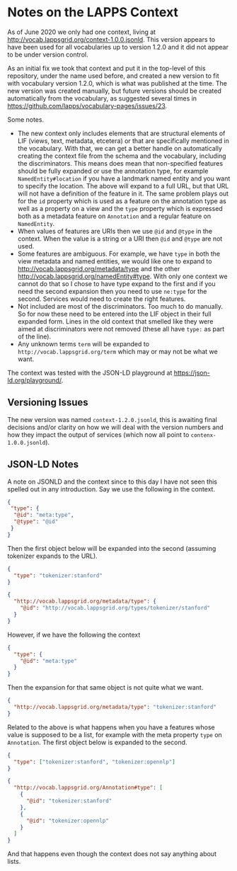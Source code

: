 # Notes on the LAPPS Context

As of June 2020 we only had one context, living at http://vocab.lappsgrid.org/context-1.0.0.jsonld. This version appears to have been used for all vocabularies up to version 1.2.0 and it did not appear to be under version control.

As an initial fix we took that context and put it in the top-level of this repository, under the name used before, and created a new version to fit with vocabulary version 1.2.0, which is what was published at the time. The new version was created manually, but future versions should be created automatically from the vocabulary, as suggested several times in https://github.com/lapps/vocabulary-pages/issues/23.

Some notes. 

- The new context only includes elements that are structural elements of LIF (views, text, metadata, etcetera) or that are specifically mentioned in the vocabulary. With that, we can get a better handle on automatically creating the context file from the schema and the vocabulary, including the discriminators. This means does mean that non-specified features should be fully expanded or use the annotation type, for example `NamedEntity#location` if you have a landmark named entity and you want to specify the location. The above will expand to a full URL, but that URL will not have a definition of the feature in it. The same problem plays out for the `id` property which is used as a feature on the annotation type as well as a property on a view and the `type` property which is expressed both as a metadata feature on `Annotation` and a regular feature on `NamedEntity`.
- When values of features are URIs then we use `@id` and `@type` in the context. When the value is a string or a URI then `@id` and `@type` are not used.
- Some features are ambiguous. For example, we have `type` in both the view metadata and named entities, we would like one to expand to http://vocab.lappsgrid.org/metadata/type and the other http://vocab.lappsgrid.org/namedEntity#type. With only one context we cannot do that so I chose to have type expand to the first and if you need the second expansion then you need to use `ne:type` for the second. Services would need to create the right features.
- Not included are most of the discriminators. Too much to do manually. So for now these need to be entered into the LIF object in their full expanded form. Lines in the old context that smelled like they were aimed at discriminators were not removed (these all have `type:` as part of the line).
- Any unknown terms `term` will be expanded to `http://vocab.lappsgrid.org/term` which may or may not be what we want.

The context was tested with the JSON-LD playground at https://json-ld.org/playground/.



## Versioning Issues

The new version was named `context-1.2.0.jsonld`, this is awaiting final decisions and/or clarity on how we will deal with the version numbers and how they impact the output of services (which now all point to `contenx-1.0.0.jsonld`).



## JSON-LD Notes

A note on JSONLD and the context since to this day I have not seen this spelled out in any introduction. Say we use the following in the context.

```json
{
 "type": {
  "@id": "meta:type",
  "@type": "@id"
 }
}
```

Then the first object below will be expanded into the second (assuming tokenizer expands to the URL). 

```json
{
  "type": "tokenizer:stanford"
}

{
  "http://vocab.lappsgrid.org/metadata/type": {
    "@id": "http://vocab.lappsgrid.org/types/tokenizer/stanford"
  }
}
```

However, if we have the following the context

```json
{
  "type": {
    "@id": "meta:type"
  }
}
```

Then the expansion for that same object is not quite what we want.

```json
{
  "http://vocab.lappsgrid.org/metadata/type": "tokenizer:stanford"
}
```

Related to the above is what happens when you have a features whose value is supposed to be a list, for example with the meta property `type` on `Annotation`. The first object below is expanded to the second.

```json
{
  "type": ["tokenizer:stanford", "tokenizer:opennlp"]
}

{
  "http://vocab.lappsgrid.org/Annotation#type": [
    {
      "@id": "tokenizer:stanford"
    },
    {
      "@id": "tokenizer:opennlp"
    }
  ]
}
```

And that happens even though the context does not say anything about lists.

